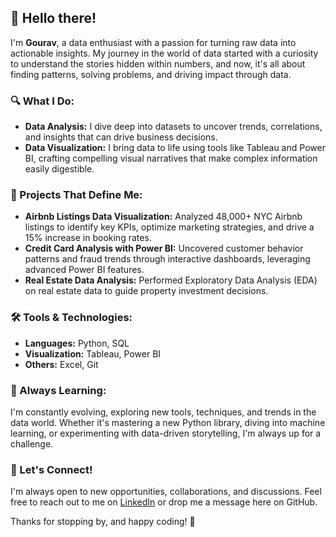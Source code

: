 

## 👋 Hello there!

I'm **Gourav**, a data enthusiast with a passion for turning raw data into actionable insights. My journey in the world of data started with a curiosity to understand the stories hidden within numbers, and now, it's all about finding patterns, solving problems, and driving impact through data.

### 🔍 What I Do:
- **Data Analysis:** I dive deep into datasets to uncover trends, correlations, and insights that can drive business decisions.
- **Data Visualization:** I bring data to life using tools like Tableau and Power BI, crafting compelling visual narratives that make complex information easily digestible.

### 🚀 Projects That Define Me:
- **Airbnb Listings Data Visualization:** Analyzed 48,000+ NYC Airbnb listings to identify key KPIs, optimize marketing strategies, and drive a 15% increase in booking rates.
- **Credit Card Analysis with Power BI:** Uncovered customer behavior patterns and fraud trends through interactive dashboards, leveraging advanced Power BI features.
- **Real Estate Data Analysis:** Performed Exploratory Data Analysis (EDA) on real estate data to guide property investment decisions.

### 🛠️ Tools & Technologies:
- **Languages:** Python, SQL
- **Visualization:** Tableau, Power BI
- **Others:** Excel, Git

### 🌱 Always Learning:
I'm constantly evolving, exploring new tools, techniques, and trends in the data world. Whether it's mastering a new Python library, diving into machine learning, or experimenting with data-driven storytelling, I'm always up for a challenge.

### 💬 Let's Connect!
I'm always open to new opportunities, collaborations, and discussions. Feel free to reach out to me on [LinkedIn](www.linkedin.com/in/gourav-gore) or drop me a message here on GitHub.

Thanks for stopping by, and happy coding! 🚀
